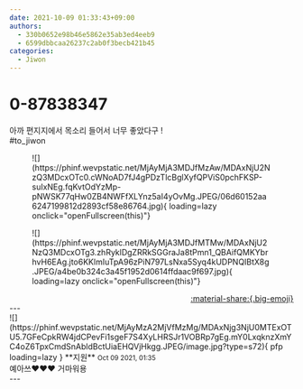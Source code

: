 ```yaml
---
date: 2021-10-09 01:33:43+09:00
authors:
  - 330b0652e98b46e5862e35ab3ed4eeb9
  - 6599dbbcaa26237c2ab0f3becb421b45
categories:
  - Jiwon
---
```


# 0-87838347

<div class="post-container" markdown="1">
<div class="content-container md-sidebar__scrollwrap" markdown="1">

아까 편지지에서 목소리 들어서 너무 좋았다구 !<br>\#to_jiwon
<figure markdown="1">
![](https://phinf.wevpstatic.net/MjAyMjA3MDJfMzAw/MDAxNjU2NzQ3MDcxOTc0.cWNoAD7fJ4gPDzTlcBglXyfQPViS0pchFKSP-suIxNEg.fqKvtOdYzMp-pNWSK77qHw0ZB4NWFfXLYnz5aI4yOvMg.JPEG/06d60152aa6247199812d2893cf58e86764.jpg){ loading=lazy onclick="openFullscreen(this)"}
</figure>

<figure markdown="1">
![](https://phinf.wevpstatic.net/MjAyMjA3MDJfMTMw/MDAxNjU2NzQ3MDcxOTg3.zhRyklDgZRRkSGGraJa8tPmn1_QBAifQMKYbrhvH6EAg.jto6KKlmIuTpA96zPiN797LsNxa5Syq4kUDPNQIBtX8g.JPEG/a4be0b324c3a45f1952d0614ffdaac9f697.jpg){ loading=lazy onclick="openFullscreen(this)"}
</figure>


</div>
</div>

<div style="text-align: right;" markdown="1">
<a href="https://weverse.io/fromis9/fanpost/0-87838347" style="text-align: right;">:material-share:{.big-emoji}</a>
</div>
---

<div class="comments-container md-sidebar__scrollwrap" markdown="1">
<div class="comment" markdown="1">
<div class='id-container' markdown="1">
![](https://phinf.wevpstatic.net/MjAyMzA2MjVfMzMg/MDAxNjg3NjU0MTExOTU5.7GFeCpkRW4jdCPevFi1sgeF7S4XyLHRSJr1VOBRp7gEg.mY0LxqknzXmYC4oZ6TpxCmdSnAbldBctUiaEHQVjHkgg.JPEG/image.jpg?type=s72){ pfp loading=lazy }
**<span class="artist">지원</span>** <small>Oct 09 2021, 01:35</small><br>
</div>
<div class='comment-body' markdown="1">
예아쓰❤️❤️❤️ 거마워용
</div>
</div>
</div>
---
